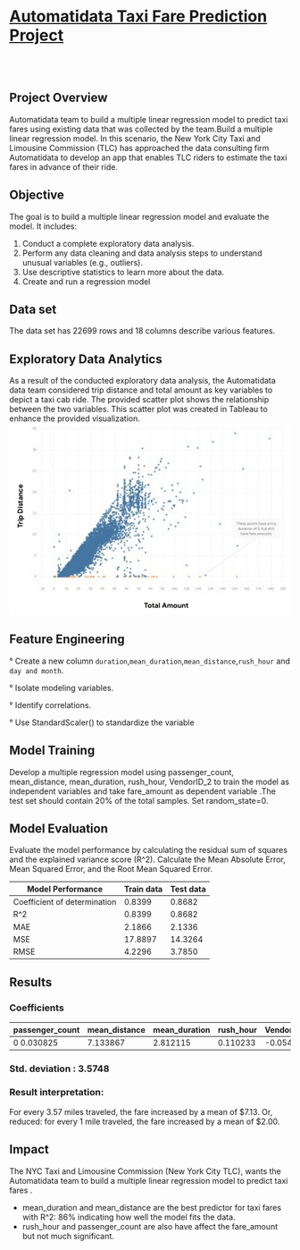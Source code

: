# <ins>Automatidata Taxi Fare Prediction Project</ins>
<br></br>
## Project Overview 
Automatidata team to build a multiple linear regression model to predict taxi
fares using existing data that was collected by the team.Build a multiple linear regression model. In this scenario, the New York City Taxi and Limousine Commission (TLC) has approached the data consulting firm Automatidata to develop an app that enables TLC riders to estimate the taxi fares in advance of their ride.
## Objective 
The goal is to build a multiple linear regression model and evaluate the model. It includes:

1. Conduct a complete exploratory data analysis.
2. Perform any data cleaning and data analysis steps to understand unusual variables (e.g., outliers).
3. Use descriptive statistics to learn more about the data.
4. Create and run a regression model

 ## Data set 
 The data set has 22699 rows and 18 columns describe various features. 
 
 ## Exploratory Data Analytics 
As a result of the conducted exploratory data analysis, the Automatidata data team considered trip distance and total amount as key variables to depict a taxi cab ride. The provided scatter plot shows the relationship between the two variables. This scatter plot was created in Tableau to enhance the provided visualization.
![alt text](https://github.com/mayanktiwari-cpu/Data_science_project/blob/7ee4e9e07c1310122bdeb020849a530454b8374d/Automatidata%20Taxi%20Fare%20Prediction%20Project/Screenshot_2025-08-24-20-02-00-22_e2d5b3f32b79de1d45acd1fad96fbb0f.jpg)

## Feature Engineering 
° Create a new column `duration`,`mean_duration`,`mean_distance`,`rush_hour` and `day and month`.

° Isolate modeling variables.

° Identify correlations.

° Use StandardScaler() to standardize the variable 
## Model Training 

Develop a multiple regression model using  passenger_count, mean_distance, mean_duration, rush_hour, VendorID_2 to train the model as independent variables and take fare_amount as dependent variable .The test set should contain 20% of the total samples. Set random_state=0.
## Model Evaluation 

Evaluate the model performance by calculating the residual sum of squares and the explained variance score (R^2). Calculate the Mean Absolute Error, Mean Squared Error, and the Root Mean Squared Error.

|Model Performance |Train data |Test data |
|-----|-----|----|
|Coefficient of determination|0.8399|0.8682|
|R^2|0.8399|0.8682|
|MAE|2.1866|2.1336|
|MSE|17.8897|14.3264|
|RMSE|4.2296|3.7850|

## Results 
### Coefficients
|passenger_count | mean_distance| mean_duration |rush_hour | VendorID_2|
|----|----|----|----|----|
0 0.030825| 7.133867| 2.812115 |0.110233 |-0.054373

### Std. deviation : 3.5748

### Result interpretation:

For every 3.57 miles traveled, the fare increased by a mean of \$7.13. Or, reduced: for every 1 mile traveled, the fare increased by a mean of \$2.00.
## Impact 
The NYC Taxi and Limousine Commission (New York City
TLC), wants the Automatidata team to build a multiple linear regression model to predict taxi
fares .

- mean_duration and mean_distance are the best predictor for taxi fares with R^2: 86% indicating how well the model fits the data.
- rush_hour and passenger_count are also have affect the fare_amount but not much significant.
